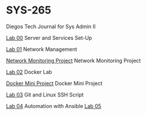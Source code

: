 # SYS-265
Diegos Tech Journal for Sys Admin II

[Lab 00](https://github.com/dpzrz/SYS-265/blob/main/lab00.md) Server and Services Set-Up

[Lab 01](https://github.com/dpzrz/SYS-265/blob/main/lab01.md) Network Management

[Network Monitoring Project]() Network Monitoring Project

[Lab 02](https://github.com/dpzrz/SYS-265/blob/main/lab02.md) Docker Lab

[Docker Mini Project](https://github.com/dpzrz/Docker-Mini-Project-SYS265) Docker Mini Project

[Lab 03](https://github.com/dpzrz/SYS-265/blob/main/lab03.md) Git and Linux SSH Script

[Lab 04](https://github.com/dpzrz/SYS-265/blob/main/lab04.md) Automation with Ansible
[Lab 05]()
